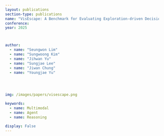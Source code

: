 ```yaml
---
layout: publications
section-type: publications
name: "VisEscape: A Benchmark for Evaluating Exploration-driven Decision-making in Virtual Escape Rooms"
conference:  
year: 2025



author:
  - name: "Seungwon Lim"
  - name: "Sungwoong Kim"
  - name: "Jihwan Yu"
  - name: "Sungjae Lee"
  - name: "Jiwan Chung"
  - name: "Youngjae Yu"

  
  

img: /images/papers/visescape.png

keywords:
  - name: Multimodal
  - name: Agent
  - name: Reasoning
  
display: False
---
```

